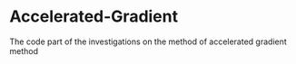# Accelerated-Gradient
The code part of the investigations on the method of accelerated gradient method
